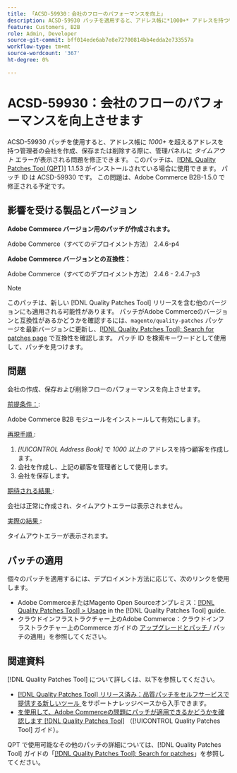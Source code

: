 ```yaml
---
title: 「ACSD-59930：会社のフローのパフォーマンスを向上」
description: ACSD-59930 パッチを適用すると、アドレス帳に*1000+* アドレスを持つ管理者の会社を作成、保存または削除する際に、管理パネルに*Timeout* エラーが表示されるAdobe Commerceの問題を修正できます。
feature: Customers, B2B
role: Admin, Developer
source-git-commit: bff014ede6ab7e8e72700814bb4edda2e733557a
workflow-type: tm+mt
source-wordcount: '367'
ht-degree: 0%

---
```


# ACSD-59930：会社のフローのパフォーマンスを向上させます

ACSD-59930 パッチを使用すると、アドレス帳に *1000+* を超えるアドレスを持つ管理者の会社を作成、保存または削除する際に、管理パネルに *タイムアウト* エラーが表示される問題を修正できます。 このパッチは、[[!DNL Quality Patches Tool (QPT)]](https://experienceleague.adobe.com/en/docs/commerce-knowledge-base/kb/announcements/commerce-announcements/magento-quality-patches-released-new-tool-to-self-serve-quality-patches) 1.1.53 がインストールされている場合に使用できます。 パッチ ID は ACSD-59930 です。 この問題は、Adobe Commerce B2B-1.5.0 で修正される予定です。

## 影響を受ける製品とバージョン

**Adobe Commerce バージョン用のパッチが作成されます。**

Adobe Commerce（すべてのデプロイメント方法） 2.4.6-p4

**Adobe Commerce バージョンとの互換性：**

Adobe Commerce（すべてのデプロイメント方法） 2.4.6 - 2.4.7-p3

>[!NOTE]
>
>このパッチは、新しい [!DNL Quality Patches Tool] リリースを含む他のバージョンにも適用される可能性があります。 パッチがAdobe Commerceのバージョンと互換性があるかどうかを確認するには、`magento/quality-patches` パッケージを最新バージョンに更新し、[[!DNL Quality Patches Tool]: Search for patches page](https://experienceleague.adobe.com/tools/commerce-quality-patches/index.html) で互換性を確認します。 パッチ ID を検索キーワードとして使用して、パッチを見つけます。

## 問題

会社の作成、保存および削除フローのパフォーマンスを向上させます。

<u> 前提条件：</u>:

Adobe Commerce B2B モジュールをインストールして有効にします。

<u> 再現手順 </u>:

1. *[!UICONTROL Address Book]* で *1000 以上の* アドレスを持つ顧客を作成します。
1. 会社を作成し、上記の顧客を管理者として使用します。
1. 会社を保存します。

<u> 期待される結果 </u>:

会社は正常に作成され、タイムアウトエラーは表示されません。

<u> 実際の結果 </u>:

タイムアウトエラーが表示されます。

## パッチの適用

個々のパッチを適用するには、デプロイメント方法に応じて、次のリンクを使用します。

* Adobe CommerceまたはMagento Open Sourceオンプレミス：[[!DNL Quality Patches Tool] > Usage](/help/tools/quality-patches-tool/usage.md) in the [!DNL Quality Patches Tool] guide.
* クラウドインフラストラクチャー上のAdobe Commerce：クラウドインフラストラクチャー上のCommerce ガイドの [ アップグレードとパッチ ](https://experienceleague.adobe.com/docs/commerce-cloud-service/user-guide/develop/upgrade/apply-patches.html)/ パッチの適用」を参照してください。

## 関連資料

[!DNL Quality Patches Tool] について詳しくは、以下を参照してください。

* [[!DNL Quality Patches Tool]  リリース済み：品質パッチをセルフサービスで提供する新しいツール ](https://experienceleague.adobe.com/en/docs/commerce-knowledge-base/kb/announcements/commerce-announcements/magento-quality-patches-released-new-tool-to-self-serve-quality-patches) をサポートナレッジベースから入手できます。
* [ を使用して、Adobe Commerceの問題にパッチが適用できるかどうかを確認します  [!DNL Quality Patches Tool]](/help/tools/quality-patches-tool/patches-available-in-qpt/check-patch-for-magento-issue-with-magento-quality-patches.md) （[!UICONTROL Quality Patches Tool] ガイド）。


QPT で使用可能なその他のパッチの詳細については、[!DNL Quality Patches Tool] ガイドの「[[!DNL Quality Patches Tool]: Search for patches](https://experienceleague.adobe.com/tools/commerce-quality-patches/index.html)」を参照してください。